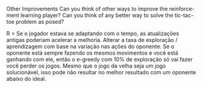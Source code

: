 Other Improvements Can you think of other ways to improve the reinforce-
ment learning player? Can you think of any better way to solve the tic-tac-toe problem
as posed?

R =  Se o jogador estava se adaptando com o tempo, as atualizações antigas poderiam
acelerar a melhoria. Alterar a taxa de exploração / aprendizagem com base na variação
nas ações do oponente. Se o oponente está sempre fazendo os mesmos movimentos e você 
está ganhando com ele, então o e-greedy com 10% de exploração só vai fazer 
você perder os jogos. Mesmo que o jogo da velha seja um jogo solucionável, 
isso pode não resultar no melhor resultado com um oponente abaixo do ideal.